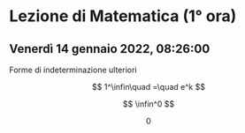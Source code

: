 # Lezione di Matematica (1° ora)
## Venerdì 14 gennaio 2022, 08:26:00

Forme di indeterminazione ulteriori

$$
1^\infin\quad =\quad e^k
$$

$$
\infin^0
$$

$$
0
$$
<!--stackedit_data:
eyJoaXN0b3J5IjpbMTUzMDYyNzc3OF19
-->